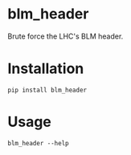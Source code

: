 # blm_header

Brute force the LHC's BLM header.

# Installation
```shell
pip install blm_header
```

# Usage
```shell
blm_header --help
```
